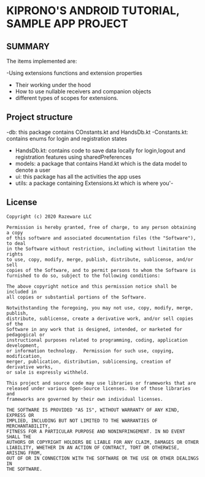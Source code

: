 # KIPRONO'S ANDROID TUTORIAL, SAMPLE APP PROJECT

## SUMMARY

The items implemented are:

  -Using extensions functions and extension properties
  - Their working under the hood
  - How to use nullable receivers and companion objects
  - different types of scopes for extensions.
## Project structure
  -db: this package contains COnstants.kt and HandsDb.kt
  -Constants.kt: contains enums for login and registration states
   - HandsDb.kt:  contains code to save data locally for login,logout and registration
features using sharedPreferences
   - models: a package that contains Hand.kt which is the data model to denote a user
   - ui: this package has all the activities the app uses
   - utils: a package containing Extensions.kt which is where you'-


## License

```
Copyright (c) 2020 Razeware LLC

Permission is hereby granted, free of charge, to any person obtaining a copy
of this software and associated documentation files (the "Software"), to deal
in the Software without restriction, including without limitation the rights
to use, copy, modify, merge, publish, distribute, sublicense, and/or sell
copies of the Software, and to permit persons to whom the Software is
furnished to do so, subject to the following conditions:

The above copyright notice and this permission notice shall be included in
all copies or substantial portions of the Software.

Notwithstanding the foregoing, you may not use, copy, modify, merge, publish,
distribute, sublicense, create a derivative work, and/or sell copies of the
Software in any work that is designed, intended, or marketed for pedagogical or
instructional purposes related to programming, coding, application development,
or information technology.  Permission for such use, copying, modification,
merger, publication, distribution, sublicensing, creation of derivative works,
or sale is expressly withheld.

This project and source code may use libraries or frameworks that are
released under various Open-Source licenses. Use of those libraries and
frameworks are governed by their own individual licenses.

THE SOFTWARE IS PROVIDED "AS IS", WITHOUT WARRANTY OF ANY KIND, EXPRESS OR
IMPLIED, INCLUDING BUT NOT LIMITED TO THE WARRANTIES OF MERCHANTABILITY,
FITNESS FOR A PARTICULAR PURPOSE AND NONINFRINGEMENT. IN NO EVENT SHALL THE
AUTHORS OR COPYRIGHT HOLDERS BE LIABLE FOR ANY CLAIM, DAMAGES OR OTHER
LIABILITY, WHETHER IN AN ACTION OF CONTRACT, TORT OR OTHERWISE, ARISING FROM,
OUT OF OR IN CONNECTION WITH THE SOFTWARE OR THE USE OR OTHER DEALINGS IN
THE SOFTWARE.
```
